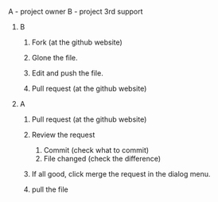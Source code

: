 A - project owner 
B - project 3rd support

1. B 
    1. Fork (at the github website)

    2. Glone the file.

    3. Edit and push the file.

    4. Pull request (at the github website)

2. A
    1. Pull request (at the github website)

    2. Review the request
        1. Commit (check what to commit)
        2. File changed (check the difference)
    3. If all good, click merge the request in the dialog menu.

    4. pull the file